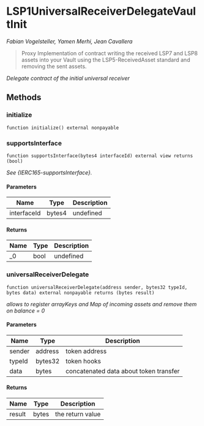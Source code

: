 # LSP1UniversalReceiverDelegateVaultInit

*Fabian Vogelsteller, Yamen Merhi, Jean Cavallera*

> Proxy Implementation of contract writing the received LSP7 and LSP8 assets into your Vault using        the LSP5-ReceivedAsset standard and removing the sent assets.



*Delegate contract of the initial universal receiver*

## Methods

### initialize

```solidity
function initialize() external nonpayable
```






### supportsInterface

```solidity
function supportsInterface(bytes4 interfaceId) external view returns (bool)
```



*See {IERC165-supportsInterface}.*

#### Parameters

| Name | Type | Description |
|---|---|---|
| interfaceId | bytes4 | undefined

#### Returns

| Name | Type | Description |
|---|---|---|
| _0 | bool | undefined

### universalReceiverDelegate

```solidity
function universalReceiverDelegate(address sender, bytes32 typeId, bytes data) external nonpayable returns (bytes result)
```



*allows to register arrayKeys and Map of incoming assets and remove them on balance = 0*

#### Parameters

| Name | Type | Description |
|---|---|---|
| sender | address | token address
| typeId | bytes32 | token hooks
| data | bytes | concatenated data about token transfer

#### Returns

| Name | Type | Description |
|---|---|---|
| result | bytes | the return value




